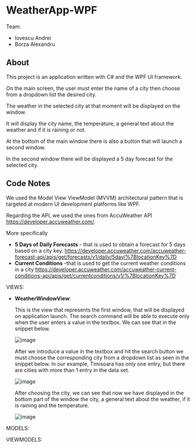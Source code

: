 # WeatherApp-WPF
Team:
* Iovescu Andrei
* Borza Alexandru
## About

This project is an application written with C# and the WPF UI framework.

On the main screen, the user must enter the name of a city then choose from a dropdown list the desired city.

The weather in the selected city at that moment will be displayed on the window.

It will display the city name, the temperature, a general text about the weather and if it is raining or not.

At the bottom of the main window there is also a button that will launch a second window.

In the second window there will be displayed a 5 day forecast for the selected city.

## Code Notes

We used the Model View ViewModel (MVVM) architectural pattern that is targeted at modern UI development platforms like WPF.

Regarding the API, we used the ones from AccuWeather API https://developer.accuweather.com/. 

More specifically
* **5 Days of Daily Forecasts** - that is used to obtain a forecast for 5 days based on a city key. 
https://developer.accuweather.com/accuweather-forecast-api/apis/get/forecasts/v1/daily/5day/%7BlocationKey%7D
* **Current Conditions** -that is used to get the current weather conditions in a city 
https://developer.accuweather.com/accuweather-current-conditions-api/apis/get/currentconditions/v1/%7BlocationKey%7D

VIEWS: 

* **WeatherWindowView**: 

  This is the view that represents the first window, that will be displayed on application launch.
The search command will be able to execute only when the user enters a value in the textbox. We can see that in the snippet below.

  ![image](https://user-images.githubusercontent.com/61495316/120862697-0aadee00-c592-11eb-8e94-6498e4756cda.png)

  After we introduce a value in the textbox and hit the search button we must choose the corresponding city from a dropdown list as seen in the snippet below.
  In our example, Timisoara has only one entry, but there are cities with more than 1 entry in the data set.
  
  ![image](https://user-images.githubusercontent.com/61495316/120863386-1ea61f80-c593-11eb-8911-4e85eb43920a.png)
  
  After choosing the city, we can see that now we have displayed in the bottom part of the window the city, a general text about the weather, if it is raining and 
  the temperature.
  
  ![image](https://user-images.githubusercontent.com/61495316/120868003-be67ab80-c59b-11eb-8e09-8071f65f740a.png)

MODELS: 

VIEWMODELS: 
